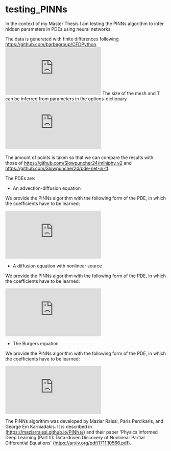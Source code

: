 # testing_PINNs
In the context of my Master Thesis I am testing the PINNs algorithm to infer hidden parameters in PDEs using neural networks.

The data is generated with finite differences following https://github.com/barbagroup/CFDPython.
![equation](https://latex.codecogs.com/gif.latex?%5B0%2C2%20%5Cpi%5D%5Ctimes%20%5B0%2C2%20%5Cpi%5D%20%5Ctimes%20%5B0%2CT%5D)
The size of the mesh and T can be inferred from parameters in the options-dictionary ![equation](https://latex.codecogs.com/gif.latex?%28T%20%3D%20%28layers-1%29%5Ccdot%20dt%29).

The amount of points is taken so that we can compare the results with those of https://github.com/Slowpuncher24/mlhiphy_v2 and https://github.com/Slowpuncher24/pde-net-in-tf.

The PDEs are:
* An advection-diffusion equation

We provide the PINNs algorithm with the following form of the PDE, in which the coefficients have to be learned:

![equation](https://latex.codecogs.com/gif.latex?u_t%20%3D%20a_u%20%5Ccdot%20u%20&plus;%20a%5Ccdot%20u_x%20&plus;%20b%5Ccdot%20u_y%20&plus;%20c%20%5Ccdot%20u_%7Bxx%7D%20&plus;%20d%20%5Ccdot%20u_%7Byy%7D%20&plus;%20e%5Ccdot%20u_%7Bxy%7D)
* A diffusion equation with nonlinear source

We provide the PINNs algorithm with the following form of the PDE, in which the coefficients have to be learned:

![equation](https://latex.codecogs.com/gif.latex?u_t%20%3D%20c_0%5Ccdot%20%5Csin%28u%29%20&plus;%20c_%7B00%7D%20%5Ccdot%20u%20&plus;%20c_%7B10%7D%20%5Ccdot%20u_x%20&plus;%20c_%7B01%7D%20%5Ccdot%20u_y%20&plus;%20c_%7B20%7D%20%5Ccdot%20u_xx%20&plus;%20c_%7B02%7D%5Ccdot%20u_%7Byy%7D%20&plus;%20c11%20%5Ccdot%20u_%7Bxy%7D%20&plus;%20c30%5Ccdot%20u_%7Bxxx%7D%20&plus;%20c21%5Ccdot%20u_%7Bxxy%7D%20&plus;%20c12%5Ccdot%20u_%7Bxyy%7D%20&plus;%20c03%5Ccdot%20u_%7Byyy%7D)

* The Burgers equation

We provide the PINNs algorithm with the following form of the PDE, in which the coefficients have to be learned:

![equation](https://latex.codecogs.com/gif.latex?u_t%20%3D%20c_0%5Ccdot%20u%20-%20c_1%5Ccdot%20u_x%5Ccdot%20u%20-%20c_2%5Ccdot%20u_y%5Ccdot%20u%20&plus;%20c_%7B20%7D%5Ccdot%20u_%7Bxx%7D%20&plus;%20c_%7B02%7D%5Ccdot%20u_%7Byy%7D%20&plus;%20c_%7B11%7D%5Ccdot%20u_%7Bxy%7D%20&plus;%20c_%7B30%7D%5Ccdot%20u_%7Bxxx%7D%20&plus;%20c_%7B21%7D%5Ccdot%20u_%7Bxxy%7D%20&plus;%20c_%7B12%7D%5Ccdot%20u_%7Bxyy%7D%20&plus;%20c_%7B03%7D%5Ccdot%20u_%7Byyy%7D)



The PINNs algorithm was developed by Maziar Raissi, Paris Perdikaris, and George Em Karniadakis. It is described in (https://maziarraissi.github.io/PINNs/) and their paper 'Physics Informed Deep Learning (Part II): Data-driven Discovery of Nonlinear Partial Differential Equations' (https://arxiv.org/pdf/1711.10566.pdf).
